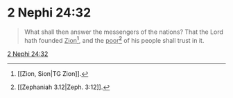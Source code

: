 # 2 Nephi 24:32

> What shall then answer the messengers of the nations? That the Lord hath founded <u>Zion</u>[^a], and the <u>poor</u>[^b] of his people shall trust in it.

[2 Nephi 24:32](https://www.churchofjesuschrist.org/study/scriptures/bofm/2-ne/24?lang=eng&id=p32#p32)


[^a]: [[Zion, Sion|TG Zion]].  
[^b]: [[Zephaniah 3.12|Zeph. 3:12]].  
